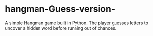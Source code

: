 # hangman-Guess-version-
A simple Hangman game built in Python. The player guesses letters to uncover a hidden word before running out of chances.
